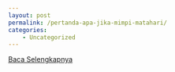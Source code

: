 ```yaml
---
layout: post
permalink: /pertanda-apa-jika-mimpi-matahari/
categories:
    - Uncategorized
---
```


[Baca Selengkapnya](/03)